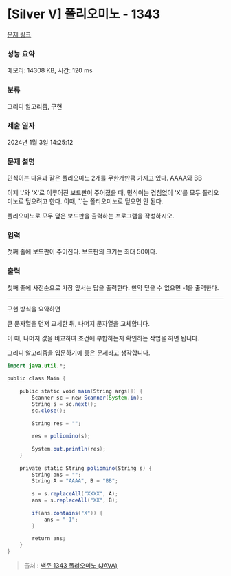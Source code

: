 # [Silver V] 폴리오미노 - 1343 

[문제 링크](https://www.acmicpc.net/problem/1343) 

### 성능 요약

메모리: 14308 KB, 시간: 120 ms

### 분류

그리디 알고리즘, 구현

### 제출 일자

2024년 1월 3일 14:25:12

### 문제 설명

<p>민식이는 다음과 같은 폴리오미노 2개를 무한개만큼 가지고 있다. AAAA와 BB</p>

<p>이제 '.'와 'X'로 이루어진 보드판이 주어졌을 때, 민식이는 겹침없이 'X'를 모두 폴리오미노로 덮으려고 한다. 이때, '.'는 폴리오미노로 덮으면 안 된다.</p>

<p>폴리오미노로 모두 덮은 보드판을 출력하는 프로그램을 작성하시오.</p>

### 입력 

 <p>첫째 줄에 보드판이 주어진다. 보드판의 크기는 최대 50이다.</p>

### 출력 

 <p>첫째 줄에 사전순으로 가장 앞서는 답을 출력한다. 만약 덮을 수 없으면 -1을 출력한다.</p>


---

구현 방식을 요약하면

큰 문자열을 먼저 교체한 뒤, 나머지 문자열을 교체합니다.

이 때, 나머지 값을 비교하여 조건에 부합하는지 확인하는 작업을 하면 됩니다.

그리디 알고리즘을 입문하기에 좋은 문제라고 생각합니다.

```java
import java.util.*;
 
public class Main {
 
    public static void main(String args[]) {
        Scanner sc = new Scanner(System.in);
        String s = sc.next();
        sc.close();
 
        String res = "";
 
        res = poliomino(s);
 
        System.out.println(res);
    }
 
    private static String poliomino(String s) {
        String ans = "";
        String A = "AAAA", B = "BB";
        
        s = s.replaceAll("XXXX", A);
        ans = s.replaceAll("XX", B);
        
        if(ans.contains("X")) {
            ans = "-1";
        }
 
        return ans;
    }
}
```

> 출처 : [백준 1343 폴리오미노 (JAVA)](https://airzinc.tistory.com/entry/%EB%B0%B1%EC%A4%80-1343-JAVA)
